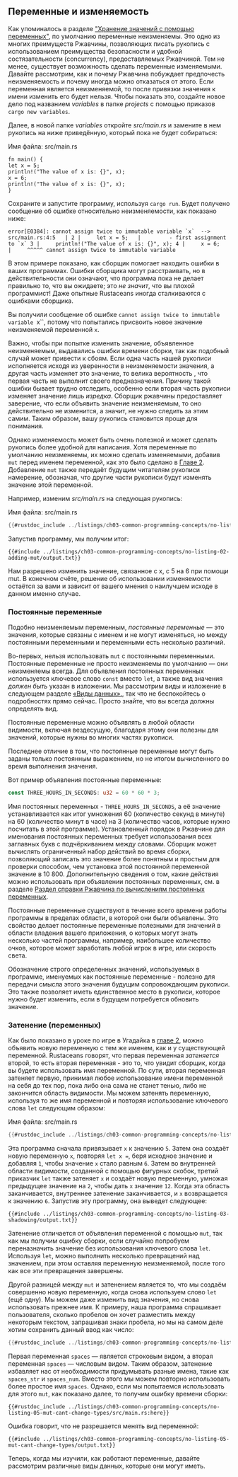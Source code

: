 ## Переменные и изменяемость

Как упоминалось в разделе ["Хранение значений с помощью переменных"](ch02-00-guessing-game-tutorial.html#%D0%A5%D1%80%D0%B0%D0%BD%D0%B5%D0%BD%D0%B8%D0%B5-%D0%B7%D0%BD%D0%B0%D1%87%D0%B5%D0%BD%D0%B8%D0%B9-%D1%81-%D0%BF%D0%BE%D0%BC%D0%BE%D1%89%D1%8C%D1%8E-%D0%BF%D0%B5%D1%80%D0%B5%D0%BC%D0%B5%D0%BD%D0%BD%D1%8B%D1%85), по умолчанию переменные неизменяемы. Это одно из многих преимуществ Ржавчины, позволяющих писать рукопись с использованием преимущества безопасности и удобной состязательности (concurrency), предоставляемых Ржавчиной. Тем не менее, существует возможность сделать переменные изменяемыми. Давайте рассмотрим, как и почему Ржавчина побуждает предпочесть неизменяемость и почему иногда можно отказаться от этого.
Если переменная является неизменяемой, то после привязки значения к имени изменить его будет нельзя. Чтобы показать это, создайте новое дело под названием *variables* в папке *projects* с помощью приказов `cargo new variables`.

Далее, в новой папке *variables* откройте *src/main.rs* и замените в нем рукопись на ниже приведённую, который пока не будет собираться:

<span class="filename">Имя файла: src/main.rs</span>

```rust,ignore,does_not_compile
fn main() {
let x = 5;
println!("The value of x is: {}", x);
x = 6;
println!("The value of x is: {}", x);
}
```

Сохраните и запустите программу, используя `cargo run`. Будет получено сообщение об ошибке относительно неизменяемости, как показано ниже:

```console
error[E0384]: cannot assign twice to immutable variable `x`  --> src/main.rs:4:5   | 2 |     let x = 5;   |         - first assignment to `x` 3 |     println!("The value of x is: {}", x); 4 |     x = 6;   |     ^^^^^ cannot assign twice to immutable variable
```

В этом примере показано, как сборщик помогает находить ошибки в ваших программах. Ошибки сборщика могут расстраивать, но в действительности они означают, что программа пока не делает правильно то, что вы ожидаете; это *не значит*, что вы плохой программист! Даже опытные Rustaceans иногда сталкиваются с ошибками сборщика.

Вы получили сообщение об ошибке `cannot assign twice to immutable variable `x``, потому что попытались присвоить новое значение неизменяемой переменной `x`.

Важно, чтобы при попытке изменить значение, объявленное неизменяемым, выдавались ошибки времени сборки, так как подобный случай может привести к сбоям. Если одна часть нашей рукописи исполняется исходя из уверенности в неизменяемости значения, а другая часть изменяет это значение, то велика вероятность , что первая часть не выполнит своего предназначения. Причину такой ошибки бывает трудно отследить, особенно если вторая часть рукописи изменяет значение лишь *изредка*. Сборщик ржавчины предоставляет заверение, что если объявить значение неизменяемым, то оно действительно не изменится, а значит, не нужно следить за этим самим. Таким образом, вашу рукопись становится проще для понимания.

Однако изменяемость может быть очень полезной и может сделать рукопись более удобной для написания. Хотя переменные по умолчанию неизменяемы, их можно сделать изменяемыми, добавив `mut` перед именем переменной, как это было сделано в [Главе 2]. Добавление `mut` также передаёт будущим читателям рукописи намерение, обозначая, что другие части рукописи будут изменять значение этой переменной.

Например, изменим *src/main.rs* на следующая рукопись:

<span class="filename">Имя файла: src/main.rs</span>

```rust
{{#rustdoc_include ../listings/ch03-common-programming-concepts/no-listing-02-adding-mut/src/main.rs}}
```

Запустив программу, мы получим итог:

```console
{{#include ../listings/ch03-common-programming-concepts/no-listing-02-adding-mut/output.txt}}
```

Нам разрешено изменить значение, связанное с x, с 5 на 6 при помощи mut. В конечном счёте, решение об использовании изменяемости остаётся за вами и зависит от вашего мнения о наилучшем исходе в данном именно случае.

### Постоянные переменные

Подобно неизменяемым переменным, *постоянные переменные* — это значения, которые связаны с именем и не могут изменяться, но между постоянными переменными и переменными есть несколько различий.

Во-первых, нельзя использовать `mut` с постоянными переменными. Постоянные переменные не просто неизменяемы по умолчанию — они неизменяемы всегда. Для объявления постоянных переменных используется ключевое слово `const` вместо `let`, а также вид значения *должен быть* указан в изложении. Мы рассмотрим виды и изложение в следующем разделе [«Виды данных».]<!-- ignore -->, так что не беспокойтесь о подробностях прямо сейчас. Просто знайте, что вы всегда должны определять вид.

Постоянные переменные можно объявлять в любой области видимости, включая вездесущую, благодаря этому они полезны для значений, которые нужны во многих частях рукописи.

Последнее отличие в том, что постоянные переменные могут быть заданы только постоянным выражением, но не итогом вычисленного во время выполнения значения.

Вот пример объявления постоянные переменные:

```rust
const THREE_HOURS_IN_SECONDS: u32 = 60 * 60 * 3;
```

Имя постоянных переменных - `THREE_HOURS_IN_SECONDS`, а её значение устанавливается как итог умножения 60 (количество секунд в минуте) на 60 (количество минут в часе) на 3 (количество часов, которые нужно посчитать в этой программе). Установленный порядок в Ржавчине для именования постоянных переменных требует использования всех заглавных букв с подчёркиванием между словами. Сборщик может вычислять ограниченный набор действий во время сборки, позволяющий записать это значение более понятным и простым для проверки способом, чем установка этой постоянной переменной значение в 10 800. Дополнительную сведения о том, какие действия можно использовать при объявлении постоянных переменных, см. в разделе [Раздел справки Ржавчина по вычислениям постоянных переменных].

Постоянные переменные существуют в течение всего времени работы программы в пределах области, в которой они были объявлены. Это свойство делает постоянные переменные полезными для значений в области владения вашего приложения, о которых могут знать несколько частей программы, например, наибольшее количество очков, которое может заработать любой игрок в игре, или скорость света.

Обозначение строго определенных значений, используемых в программе, именуемых как постоянные переменные -  полезно для передачи смысла этого значения будущим сопровождающим рукописи. Это также позволяет иметь единственное место в рукописи, которое нужно будет изменить, если в будущем потребуется обновить значение.

### Затенение (переменных)

Как было показано в уроке по игре в Угадайка в [главе 2](ch02-00-guessing-game-tutorial.html#comparing-the-guess-to-the-secret-number), можно объявить новую переменную с тем же именем, как и у существующей переменной. Rustaceans говорят, что первая переменная *затеняется* второй, то есть вторая переменная - это то, что увидит сборщик, когда вы будете использовать имя переменной. По сути, вторая переменная затеняет первую, принимая любое использование имени переменной на себя до тех пор, пока либо она сама не станет тенью, либо не закончится область видимости. Мы можем затенять переменную, используя то же имя переменной и повторяя использование ключевого слова `let` следующим образом:

<span class="filename">Имя файла: src/main.rs</span>

```rust
{{#rustdoc_include ../listings/ch03-common-programming-concepts/no-listing-03-shadowing/src/main.rs}}
```

Эта программа сначала привязывает `x` к значению `5`. Затем она создаёт новую переменную `x`, повторяя `let x =`, беря исходное значение и добавляя `1`, чтобы значение `x` стало равным `6`. Затем во внутренней области видимости, созданной с помощью фигурных скобок, третий приказчик `let` также затеняет `x` и создаёт новую переменную, умножая предыдущее значение на `2`, чтобы дать `x` значение `12`. Когда эта область заканчивается, внутреннее затенение заканчивается, и `x` возвращается к значению `6`. Запустив эту программу, она выведет следующее:

```console
{{#include ../listings/ch03-common-programming-concepts/no-listing-03-shadowing/output.txt}}
```

Затенение отличается от объявления переменной с помощью `mut`, так как мы получим ошибку сборки, если случайно попробуем переназначить значение без использования ключевого слова `let`. Используя `let`, можно выполнить несколько превращений над значением, при этом оставляя переменную неизменяемой, после того как все эти превращения завершены.

Другой разницей между `mut` и затенением является то, что мы создаём совершенно новую переменную, когда снова используем слово `let` (ещё одну). Мы можем даже изменить вид значения, но снова использовать прежнее имя. К примеру, наша программа спрашивает пользователя, сколько пробелов он хочет разместить между некоторым текстом, запрашивая знаки пробела, но мы на самом деле хотим сохранить данный ввод как число:

```rust
{{#rustdoc_include ../listings/ch03-common-programming-concepts/no-listing-04-shadowing-can-change-types/src/main.rs:here}}
```

Первая переменная `spaces` — является строковым видом, а вторая переменная `spaces` — числовым видом. Таким образом, затенение избавляет нас от необходимости придумывать разные имена, такие как `spaces_str` и `spaces_num`. Вместо этого мы можем повторно использовать более простое имя `spaces`. Однако, если мы попытаемся использовать для этого `mut`, как показано далее, то получим ошибку времени сборки:

```rust,ignore,does_not_compile
{{#rustdoc_include ../listings/ch03-common-programming-concepts/no-listing-05-mut-cant-change-types/src/main.rs:here}}
```

Ошибка говорит, что не разрешается менять вид переменной:

```console
{{#include ../listings/ch03-common-programming-concepts/no-listing-05-mut-cant-change-types/output.txt}}
```

Теперь, когда мы изучили, как работают переменные, давайте рассмотрим различные виды данных, которые они могут иметь.


[«Виды данных».]: ch03-02-data-types.html#data-types
[Главе 2]: ch02-00-guessing-game-tutorial.html#storing-values-with-variables
[Раздел справки Ржавчина по вычислениям постоянных переменных]: ../reference/const_eval.html